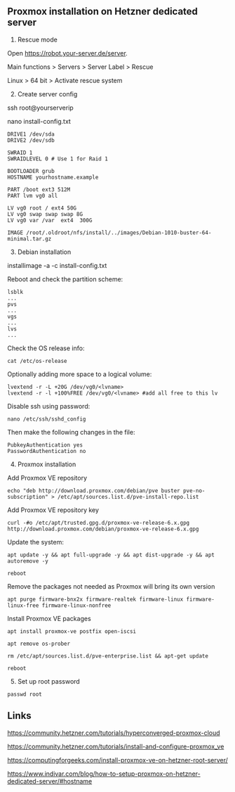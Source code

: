 ## Proxmox installation on Hetzner dedicated server

1. Rescue mode

Open https://robot.your-server.de/server.

Main functions > Servers > Server Label > Rescue

Linux > 64 bit > Activate rescue system

2. Create server config

ssh root@yourserverip

nano install-config.txt

```
DRIVE1 /dev/sda
DRIVE2 /dev/sdb

SWRAID 1
SWRAIDLEVEL 0 # Use 1 for Raid 1

BOOTLOADER grub
HOSTNAME yourhostname.example

PART /boot ext3 512M
PART lvm vg0 all

LV vg0 root / ext4 50G
LV vg0 swap swap swap 8G
LV vg0 var /var  ext4  300G

IMAGE /root/.oldroot/nfs/install/../images/Debian-1010-buster-64-minimal.tar.gz
```

3. Debian installation

installimage -a -c install-config.txt

Reboot and check the partition scheme:
```
lsblk
...
pvs
...
vgs
...
lvs
...
```

Check the OS release info:
```
cat /etc/os-release
```

Optionally adding more space to a logical volume:
```
lvextend -r -L +20G /dev/vg0/<lvname>
lvextend -r -l +100%FREE /dev/vg0/<lvname> #add all free to this lv
```

Disable ssh using password:
```
nano /etc/ssh/sshd_config
```
Then make the following changes in the file:
```
PubkeyAuthentication yes
PasswordAuthentication no
```

4. Proxmox installation

Add Proxmox VE repository
```
echo "deb http://download.proxmox.com/debian/pve buster pve-no-subscription" > /etc/apt/sources.list.d/pve-install-repo.list
```

Add Proxmox VE repository key
```
curl -#o /etc/apt/trusted.gpg.d/proxmox-ve-release-6.x.gpg http://download.proxmox.com/debian/proxmox-ve-release-6.x.gpg
```

Update the system:
```
apt update -y && apt full-upgrade -y && apt dist-upgrade -y && apt autoremove -y

reboot
```

Remove the packages not needed as Proxmox will bring its own version
```
apt purge firmware-bnx2x firmware-realtek firmware-linux firmware-linux-free firmware-linux-nonfree
```

Install Proxmox VE packages
```
apt install proxmox-ve postfix open-iscsi

apt remove os-prober

rm /etc/apt/sources.list.d/pve-enterprise.list && apt-get update

reboot
```
5. Set up root password
```
passwd root
```


## Links

https://community.hetzner.com/tutorials/hyperconverged-proxmox-cloud

https://community.hetzner.com/tutorials/install-and-configure-proxmox_ve

https://computingforgeeks.com/install-proxmox-ve-on-hetzner-root-server/

https://www.indivar.com/blog/how-to-setup-proxmox-on-hetzner-dedicated-server/#hostname